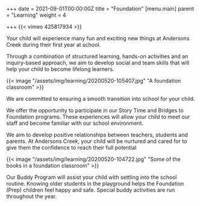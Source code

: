 +++
date = 2021-09-01T00:00:00Z
title = "Foundation"
[menu.main]
parent = "Learning"
weight = 4

+++
{{< vimeo 425817934 >}}

Your child will experience many fun and exciting new things at Andersons Creek during their first year at school.

Through a combination of structured learning, hands-on activities and an inquiry-based approach, we aim to develop social and team skills that will help your child to become lifelong learners.

{{< image "/assets/img/learning/20200520-105407.jpg" "A foundation classroom" >}}

We are committed to ensuring a smooth transition into school for your child.

We offer the opportunity to participate in our Story Time and Bridges to Foundation programs. These experiences will allow your child to meet our staff and become familiar with our school environment.

We aim to develop positive relationships between teachers, students and parents. At Andersons Creek, your child will be nurtured and cared for to give them the confidence to reach their full potential

{{< image "/assets/img/learning/20200520-104722.jpg" "Some of the books in a foundation classroom" >}}

Our Buddy Program will assist your child with settling into the school routine. Knowing older students in the playground helps the Foundation (Prep) children feel happy and safe. Special buddy activities are run throughout the year.